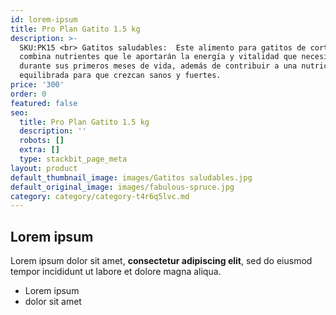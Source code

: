 ```yaml
---
id: lorem-ipsum
title: Pro Plan Gatito 1.5 kg
description: >-
  SKU:PK15 <br> Gatitos saludables:  Este alimento para gatitos de corta edad
  combina nutrientes que le aportarán la energía y vitalidad que necesitan
  durante sus primeros meses de vida, además de contribuir a una nutrición
  equilibrada para que crezcan sanos y fuertes.
price: '300'
order: 0
featured: false
seo:
  title: Pro Plan Gatito 1.5 kg
  description: ''
  robots: []
  extra: []
  type: stackbit_page_meta
layout: product
default_thumbnail_image: images/Gatitos saludables.jpg
default_original_image: images/fabulous-spruce.jpg
category: category/category-t4r6q5lvc.md
---
```

## Lorem ipsum

Lorem ipsum dolor sit amet, **consectetur adipiscing elit**, sed do eiusmod tempor incididunt ut labore et dolore magna aliqua.

- Lorem ipsum
- dolor sit amet
